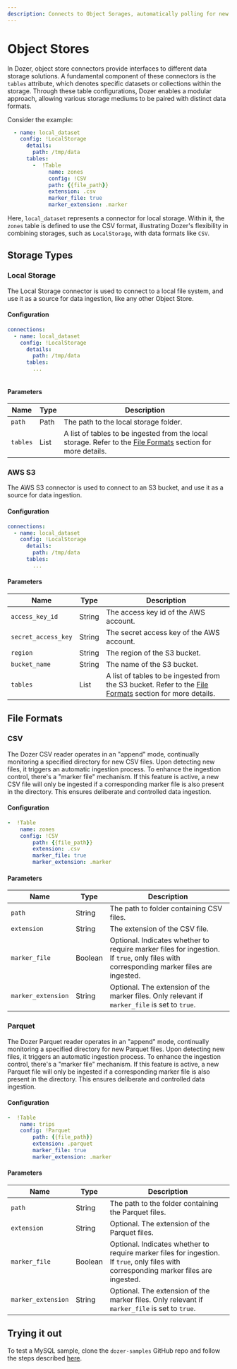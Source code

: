 ```yaml
---
description: Connects to Object Sorages, automatically polling for new files in order to guarantee a continuous ingestion flow.
---
```


# Object Stores
In Dozer, object store connectors provide interfaces to different data storage solutions. A fundamental component of these connectors is the `tables` attribute, which denotes specific datasets or collections within the storage. Through these table configurations, Dozer enables a modular approach, allowing various storage mediums to be paired with distinct data formats.

Consider the example:

```yaml
  - name: local_dataset
    config: !LocalStorage
      details:
        path: /tmp/data
      tables:
        -  !Table
             name: zones
             config: !CSV
             path: {{file_path}} 
             extension: .csv
             marker_file: true
             marker_extension: .marker
```

Here, `local_dataset` represents a connector for local storage. Within it, the `zones` table is defined to use the CSV format, illustrating Dozer's flexibility in combining storages, such as `LocalStorage`, with data formats like `CSV`.

## Storage Types

### Local Storage
The Local Storage connector is used to connect to a local file system, and use it as a source for data ingestion, like any other Object Store.

#### Configuration
```yaml
connections:
  - name: local_dataset
    config: !LocalStorage
      details:
        path: /tmp/data
      tables:
        ...
    
```

#### Parameters
| Name   | Type | Description                                                                                     |
|--------|------|-------------------------------------------------------------------------------------------------|
| `path` | Path | The path to the local storage folder.                                                           |
| `tables` | List | A list of tables to be ingested from the local storage. Refer to the [File Formats](#file-formats) section for more details. |

### AWS S3
The AWS S3 connector is used to connect to an S3 bucket, and use it as a source for data ingestion.

#### Configuration
```yaml
connections:
  - name: local_dataset
    config: !LocalStorage
      details:
        path: /tmp/data
      tables:
        ...    
```
#### Parameters
| Name                | Type   | Description                                                                                                 |
|---------------------|--------|-------------------------------------------------------------------------------------------------------------|
| `access_key_id`     | String | The access key id of the AWS account.                                                                       |
| `secret_access_key` | String | The secret access key of the AWS account.                                                                   |
| `region`            | String | The region of the S3 bucket.                                                                                |
| `bucket_name`       | String | The name of the S3 bucket.                                                                                  |
| `tables`            | List   | A list of tables to be ingested from the S3 bucket. Refer to the [File Formats](#file-formats) section for more details. |



## File Formats

### CSV
The Dozer CSV reader operates in an "append" mode, continually monitoring a specified directory for new CSV files. Upon detecting new files, it triggers an automatic ingestion process. To enhance the ingestion control, there's a "marker file" mechanism. If this feature is active, a new CSV file will only be ingested if a corresponding marker file is also present in the directory. This ensures deliberate and controlled data ingestion.

#### Configuration
```yaml
-  !Table
    name: zones
    config: !CSV
        path: {{file_path}} 
        extension: .csv
        marker_file: true
        marker_extension: .marker
```

#### Parameters
| Name               | Type      | Description                                                                                                                       |
|--------------------|-----------|-----------------------------------------------------------------------------------------------------------------------------------|
| `path`             | String    | The path to folder containing CSV files.                                                                                                         |
| `extension`        | String    | The extension of the CSV file.                                                                                                    |
| `marker_file`      | Boolean   | Optional. Indicates whether to require marker files for ingestion. If `true`, only files with corresponding marker files are ingested. |
| `marker_extension` | String    | Optional. The extension of the marker files. Only relevant if `marker_file` is set to `true`.                                     |


### Parquet
The Dozer Parquet reader operates in an "append" mode, continually monitoring a specified directory for new Parquet files. Upon detecting new files, it triggers an automatic ingestion process. To enhance the ingestion control, there's a "marker file" mechanism. If this feature is active, a new Parquet file will only be ingested if a corresponding marker file is also present in the directory. This ensures deliberate and controlled data ingestion.

#### Configuration
```yaml
-  !Table
    name: trips
    config: !Parquet
        path: {{file_path}}   
        extension: .parquet
        marker_file: true
        marker_extension: .marker
```
#### Parameters
| Name               | Type      | Description                                                                                                                             |
|--------------------|-----------|-----------------------------------------------------------------------------------------------------------------------------------------|
| `path`             | String    | The path to the folder containing the Parquet files.                                                                                   |
| `extension`        | String    | Optional. The extension of the Parquet files.                                                                                          |
| `marker_file`      | Boolean   | Optional. Indicates whether to require marker files for ingestion. If `true`, only files with corresponding marker files are ingested.   |
| `marker_extension` | String    | Optional. The extension of the marker files. Only relevant if `marker_file` is set to `true`.                                           |

## Trying it out

To test a MySQL sample, clone the `dozer-samples` GitHub repo and follow the steps described [here](https://github.com/getdozer/dozer-samples/tree/main/connectors/aws-s3).




